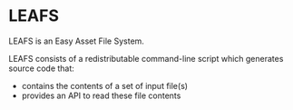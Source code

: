 # LEAFS

LEAFS is an Easy Asset File System.

LEAFS consists of a redistributable command-line script which generates source
code that:

* contains the contents of a set of input file(s)
* provides an API to read these file contents
